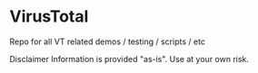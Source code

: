 # VirusTotal

Repo for all VT related demos / testing / scripts / etc

Disclaimer
Information is provided "as-is". Use at your own risk. 
